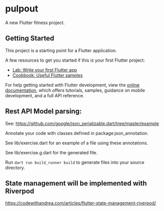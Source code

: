 # pulpout

A new Flutter fitness project.

## Getting Started

This project is a starting point for a Flutter application.

A few resources to get you started if this is your first Flutter project:

- [Lab: Write your first Flutter app](https://docs.flutter.dev/get-started/codelab)
- [Cookbook: Useful Flutter samples](https://docs.flutter.dev/cookbook)

For help getting started with Flutter development, view the
[online documentation](https://docs.flutter.dev/), which offers tutorials,
samples, guidance on mobile development, and a full API reference.

## Rest API Model parsing:

See: https://github.com/google/json_serializable.dart/tree/master/example

Annotate your code with classes defined in package:json_annotation.

See lib/exercise.dart for an example of a file using these annotations.

See lib/exercise.g.dart for the generated file.

Run ```dart run build_runner build``` to generate files into your source directory.

## State management will be implemented with Riverpod

https://codewithandrea.com/articles/flutter-state-management-riverpod/
